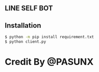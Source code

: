 ## LINE SELF BOT

## Installation

```sh
$ python -m pip install requirement.txt
$ python client.py
```

# Credit By @PASUNX
